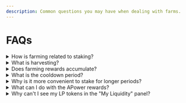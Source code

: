 ```yaml
---
description: Common questions you may have when dealing with farms.
---
```


# FAQs

<details>

<summary>How is farming related to staking?</summary>

Comming soon.

</details>

<details>

<summary>What is harvesting?</summary>

Comming soon.

</details>

<details>

<summary>Does farming rewards accumulate?</summary>

Comming soon.

</details>

<details>

<summary>What is the cooldown period?</summary>

Comming soon.

</details>

<details>

<summary>Why is it more convenient to stake for longer periods?</summary>

Comming soon.

</details>

<details>

<summary>What can I do with the APower rewards?</summary>

Comming soon.

</details>

<details>

<summary>Why can't I see my LP tokens in the "My Liquidity" panel?</summary>

If you have staked your LP tokens in a yield farm, they must be unstaked before they appear in the "My Liquidity" panel. You can access this panel by going to the Swap -> Pool tab. After selecting a pool from the list, it will appear just above the "Pool Info" panel.

</details>